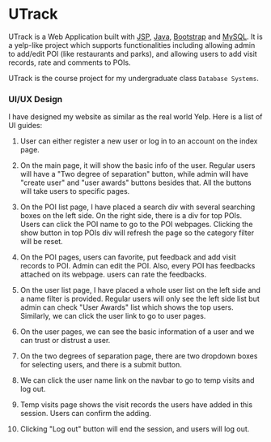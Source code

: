 # UTrack
UTrack is a Web Application built with [JSP](http://www.oracle.com/technetwork/java/javaee/jsp/index.html), [Java](https://java.com/en/download/), [Bootstrap](http://getbootstrap.com/) and [MySQL](https://www.mongodb.com/). It is a yelp-like project which supports functionalities including allowing admin to add/edit POI (like restaurants and parks), and allowing users to add visit records, rate and comments to POIs.

UTrack is the course project for my undergraduate class `Database Systems`.

### UI/UX Design

I have designed my website as similar as the real world Yelp. Here is a list of UI guides:

1. User can either register a new user or log in to an account on the index page.

2. On the main page, it will show the basic info of the user. Regular users will have a "Two degree of separation" button, while admin will have "create user" and "user awards" buttons besides that. All the buttons will take users to specific pages.

3. On the POI list page, I have placed a search div with several searching boxes on the left side. On the right side, there is a div for top POIs. Users can click the POI name to go to the POI webpages. Clicking the show button in top POIs div will refresh the page so the category filter will be reset.

4. On the POI pages, users can favorite, put feedback and add visit records to POI. Admin can edit the POI. Also, every POI has feedbacks attached on its webpage. users can rate the feedbacks.

5. On the user list page, I have placed a whole user list on the left side and a name filter is provided. Regular users will only see the left side list but admin can check "User Awards" list which shows the top users. Similarly, we can click the user link to go to user pages.

6. On the user pages, we can see the basic information of a user and we can trust or distrust a user.

7. On the two degrees of separation page, there are two dropdown boxes for selecting users, and there is a submit button.

8. We can click the user name link on the navbar to go to temp visits and log out.

9. Temp visits page shows the visit records the users have added in this session. Users can confirm the adding.

10. Clicking "Log out" button will end the session, and users will log out.

